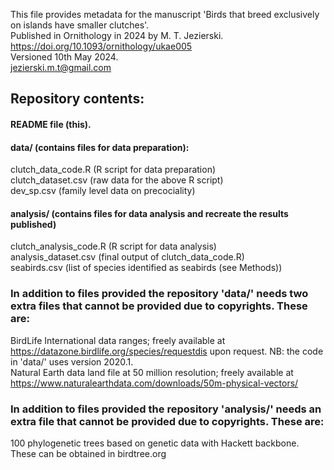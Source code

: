 This file provides metadata for the manuscript 'Birds that breed exclusively on islands have smaller clutches'. \
Published in Ornithology in 2024 by M. T. Jezierski. \
https://doi.org/10.1093/ornithology/ukae005 \
Versioned 10th May 2024. \
jezierski.m.t@gmail.com

## Repository contents:
#### README file (this).
#### data/ (contains files for data preparation):
clutch_data_code.R (R script for data preparation) \
clutch_dataset.csv (raw data for the above R script) \
dev_sp.csv (family level data on precociality)
#### analysis/ (contains files for data analysis and recreate the results published)
clutch_analysis_code.R (R script for data analysis) \
analysis_dataset.csv (final output of clutch_data_code.R) \
seabirds.csv (list of species identified as seabirds (see Methods)) 

### In addition to files provided the repository 'data/' needs two extra files that cannot be provided due to copyrights. These are:

BirdLife International data ranges; freely available at https://datazone.birdlife.org/species/requestdis upon request. NB: the code in 'data/' uses version 2020.1. \
Natural Earth data land file at 50 million resolution; freely available at https://www.naturalearthdata.com/downloads/50m-physical-vectors/

### In addition to files provided the repository 'analysis/' needs an extra file that cannot be provided due to copyrights. These are:
100 phylogenetic trees based on genetic data with Hackett backbone. These can be obtained in birdtree.org
